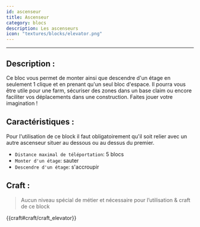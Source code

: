 ```yaml
---
id: ascenseur
title: Ascenseur
category: blocs
description: Les ascenseurs
icon: "textures/blocks/elevator.png"
---
```

___
## Description : 

Ce bloc vous permet de monter ainsi que descendre d'un étage en seulement 1 clique et en prenant qu'un seul bloc d'espace. Il pourra vous être utile pour une farm, sécuriser des zones dans un base claim ou encore faciliter vos déplacements dans une construction. Faites jouer votre imagination ! 

## Caractéristiques :

Pour l'utilisation de ce block il faut obligatoirement qu'il soit relier avec un autre ascenseur situer au dessous ou au dessus du premier. 

- ``Distance maximal de téléportation``: 5 blocs 
- ``Monter d'un étage``: sauter 
- ``Descendre d'un étage``: s'accroupir 
 
## Craft :

> Aucun niveau spécial de métier et nécessaire pour l’utilisation & craft de ce block 

{{craft#craft/craft_elevator}} 
